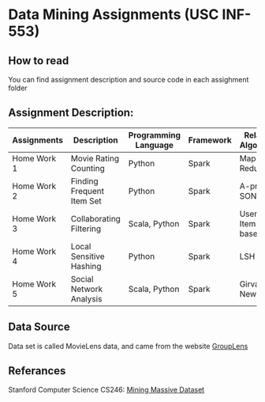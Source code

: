 # Data Mining Assignments (USC INF-553)
## How to read
You can find assignment description and source code in each assighment folder
## Assignment Description: 
| Assignments  | Description | Programming Language  | Framework  | Related Algorithm  |
|---|---|---|---|---|
| Home Work 1  | Movie Rating Counting | Python | Spark  | Map Reduce  |
| Home Work 2  | Finding Frequent Item Set | Python  | Spark  | A-priori, SON  |
| Home Work 3  | Collaborating Filtering  | Scala, Python  | Spark  | User / Item-based CF  |
| Home Work 4  | Local Sensitive Hashing  | Python  | Spark | LSH  |
| Home Work 5  | Social Network Analysis  | Scala, Python  | Spark  | Girvan-Newman  |
## Data Source
Data set is called MovieLens data, and came from the website [GroupLens](https://grouplens.org/datasets/movielens/)
## Referances
Stanford Computer Science CS246: [Mining Massive Dataset](http://www.mmds.org/)
